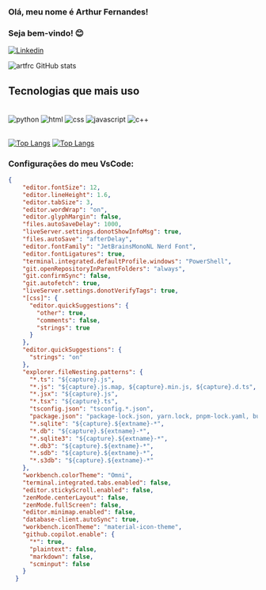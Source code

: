 ### Olá, meu nome é Arthur Fernandes!
### Seja bem-vindo! 😊

[![Linkedin](https://img.shields.io/badge/LinkedIn-0077B5?style=for-the-badge&logo=linkedin&logoColor=white)](https://www.linkedin.com/in/fernandes-arthur/)

![artfrc GitHub stats](https://github-readme-stats.vercel.app/api?username=artfrc&show_icons=true&theme=dracula)

## Tecnologias que mais uso
<div style="display: inline_block"><br/>
  <img align="center" alt="python" src="https://img.shields.io/badge/Python-14354C?style=for-the-badge&logo=python&logoColor=white"/>
  <img align="center" alt="html" src="https://img.shields.io/badge/HTML5-E34F26?style=for-the-badge&logo=html5&logoColor=white"/>
  <img align="center" alt="css" src="https://img.shields.io/badge/CSS3-1572B6?style=for-the-badge&logo=css3&logoColor=white"/>
  <img align="center" alt="javascript" src="https://img.shields.io/badge/JavaScript-F7DF1E?style=for-the-badge&logo=javascript&logoColor=black"/>
  <img align="center" alt="c++" src="https://img.shields.io/badge/C%2B%2B-00599C?style=for-the-badge&logo=c%2B%2B&logoColor=white"/>
</div>
<br/>

[![Top Langs](https://github-readme-stats.vercel.app/api/top-langs/?username=artfrc&layout=compact)](https://github.com/artfrc/github-readme-stats)
[![Top Langs](https://github-readme-stats.vercel.app/api/top-langs/?username=artfrc&hide=haskell,kotlin)](https://github.com/artfrc/github-readme-stats)

### Configurações do meu VsCode:

```json
{
    "editor.fontSize": 12,
    "editor.lineHeight": 1.6,
    "editor.tabSize": 3,
    "editor.wordWrap": "on",
    "editor.glyphMargin": false,
    "files.autoSaveDelay": 1000,
    "liveServer.settings.donotShowInfoMsg": true,
    "files.autoSave": "afterDelay",
    "editor.fontFamily": "JetBrainsMonoNL Nerd Font",
    "editor.fontLigatures": true,
    "terminal.integrated.defaultProfile.windows": "PowerShell",
    "git.openRepositoryInParentFolders": "always",
    "git.confirmSync": false,
    "git.autofetch": true,
    "liveServer.settings.donotVerifyTags": true,
    "[css]": {
      "editor.quickSuggestions": {
        "other": true,
        "comments": false,
        "strings": true
      }
    },
    "editor.quickSuggestions": {
      "strings": "on"
    },
    "explorer.fileNesting.patterns": {
      "*.ts": "${capture}.js",
      "*.js": "${capture}.js.map, ${capture}.min.js, ${capture}.d.ts",
      "*.jsx": "${capture}.js",
      "*.tsx": "${capture}.ts",
      "tsconfig.json": "tsconfig.*.json",
      "package.json": "package-lock.json, yarn.lock, pnpm-lock.yaml, bun.lockb",
      "*.sqlite": "${capture}.${extname}-*",
      "*.db": "${capture}.${extname}-*",
      "*.sqlite3": "${capture}.${extname}-*",
      "*.db3": "${capture}.${extname}-*",
      "*.sdb": "${capture}.${extname}-*",
      "*.s3db": "${capture}.${extname}-*"
    },
    "workbench.colorTheme": "Omni",
    "terminal.integrated.tabs.enabled": false,
    "editor.stickyScroll.enabled": false,
    "zenMode.centerLayout": false,
    "zenMode.fullScreen": false,
    "editor.minimap.enabled": false,
    "database-client.autoSync": true,
    "workbench.iconTheme": "material-icon-theme",
    "github.copilot.enable": {
      "*": true,
      "plaintext": false,
      "markdown": false,
      "scminput": false
    }
  }
  




